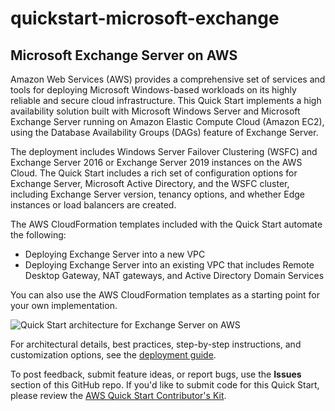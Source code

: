 # quickstart-microsoft-exchange
## Microsoft Exchange Server on AWS 

Amazon Web Services (AWS) provides a comprehensive set of services and tools for deploying Microsoft Windows-based workloads on its highly reliable and secure cloud infrastructure. This Quick Start implements a high availability solution built with Microsoft Windows Server and Microsoft Exchange Server running on Amazon Elastic Compute Cloud (Amazon EC2), using the Database Availability Groups (DAGs) feature of Exchange Server.

The deployment includes Windows Server Failover Clustering (WSFC) and Exchange Server 2016 or Exchange Server 2019 instances on the AWS Cloud. The Quick Start includes a rich set of configuration options for Exchange Server, Microsoft Active Directory, and the WSFC cluster, including Exchange Server version, tenancy options, and whether Edge instances or load balancers are created.

The AWS CloudFormation templates included with the Quick Start automate the following:

- Deploying Exchange Server into a new VPC
- Deploying Exchange Server into an existing VPC that includes Remote Desktop Gateway, NAT gateways, and Active Directory Domain Services

You can also use the AWS CloudFormation templates as a starting point for your own implementation.

![Quick Start architecture for Exchange Server on AWS](https://d0.awsstatic.com/partner-network/QuickStart/datasheets/exchange-architecture.png)

For architectural details, best practices, step-by-step instructions, and customization options, see the [deployment guide](https://fwd.aws/NvamP).

To post feedback, submit feature ideas, or report bugs, use the **Issues** section of this GitHub repo.
If you'd like to submit code for this Quick Start, please review the [AWS Quick Start Contributor's Kit](https://aws-quickstart.github.io/).
